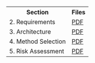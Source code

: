 <!DOCTYPE html>
<title>Files</title>
<html>
    <link rel="stylesheet" href="style.css">
    <body>
        <br>
        <div class = "updatesTable">
            <table>
                <tr>
                    <th>Section</th>
                    <th>Files</th>
                </tr>
                <tr>
                    <td>2. Requirements</td>
                    <td>
                        <a href="Req1.pdf" download>PDF</a>
                    </td>
                </tr>
                <tr>
                    <td>3. Architecture</td>
                    <td>
                        <a href='arch1.pdf' download>PDF</a>
                    </td>
                </tr>
                <tr>
                    <td>4. Method Selection</td>
                    <td>
                        <a href='plan1.pdf' download>PDF</a>
                    </td>
                </tr>
                <tr>
                    <td>5. Risk Assessment</td>
                    <td>
                        <a href="Risk1.pdf" download>PDF</a>
                    </td>
                </tr>
            </table>
        </div>
    </body>
</html>